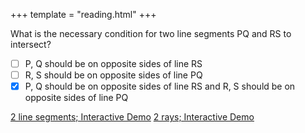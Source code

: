 +++
template = "reading.html"
+++

What is the necessary condition for two line segments PQ and RS to intersect?

- [ ] P, Q should be on opposite sides of line RS
- [ ] R, S should be on opposite sides of line PQ
- [x] P, Q should be on opposite sides of line RS and R, S should be on opposite sides of line PQ

[2 line segments; Interactive Demo](/interactive/xn_2_lnsegs)
[2 rays; Interactive Demo](/interactive/xn_2_rays)

